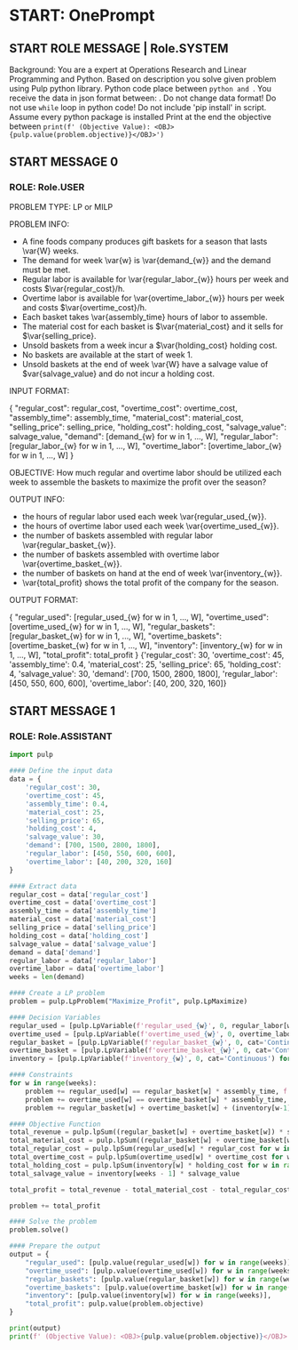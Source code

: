 # START: OnePrompt 
## START ROLE MESSAGE | Role.SYSTEM 
Background: You are a expert at Operations Research and Linear Programming and Python. Based on description you solve given problem using Pulp python library. Python code place between ```python and ```. You receive the data in json format between: <DATA></DATA>. Do not change data format! Do not use `while` loop in python code! Do not include 'pip install' in script. Assume every python package is installed Print at the end the objective between <OBJ></OBJ> `print(f' (Objective Value): <OBJ>{pulp.value(problem.objective)}</OBJ>')`  
## START MESSAGE 0 
### ROLE: Role.USER
<DESCRIPTION>
PROBLEM TYPE: LP or MILP

PROBLEM INFO:

- A fine foods company produces gift baskets for a season that lasts \var{W} weeks.
- The demand for week \var{w} is \var{demand_{w}} and the demand must be met.
- Regular labor is available for \var{regular_labor_{w}} hours per week and costs $\var{regular_cost}/h.
- Overtime labor is available for \var{overtime_labor_{w}} hours per week and costs $\var{overtime_cost}/h.
- Each basket takes \var{assembly_time} hours of labor to assemble.
- The material cost for each basket is $\var{material_cost} and it sells for $\var{selling_price}.
- Unsold baskets from a week incur a $\var{holding_cost} holding cost. 
- No baskets are available at the start of week 1.
- Unsold baskets at the end of week \var{W} have a salvage value of $var{salvage_value} and do not incur a holding cost.

INPUT FORMAT: 

{
    "regular_cost": regular_cost,
    "overtime_cost": overtime_cost,
    "assembly_time": assembly_time,
    "material_cost": material_cost,
    "selling_price": selling_price,
    "holding_cost": holding_cost,
    "salvage_value": salvage_value,
    "demand": [demand_{w} for w in 1, ..., W],
    "regular_labor": [regular_labor_{w} for w in 1, ..., W],
    "overtime_labor": [overtime_labor_{w} for w in 1, ..., W]
}

OBJECTIVE: How much regular and overtime labor should be utilized each week to assemble the baskets to maximize the profit over the season?

OUTPUT INFO:

- the hours of regular labor used each week \var{regular_used_{w}}.
- the hours of overtime labor used each week \var{overtime_used_{w}}.
- the number of baskets assembled with regular labor \var{regular_basket_{w}}.
- the number of baskets assembled with overtime labor \var{overtime_basket_{w}}.
- the number of baskets on hand at the end of week \var{inventory_{w}}.
- \var{total_profit} shows the total profit of the company for the season.

OUTPUT FORMAT:

{
    "regular_used": [regular_used_{w} for w in 1, ..., W],
    "overtime_used": [overtime_used_{w} for w in 1, ..., W],
    "regular_baskets": [regular_basket_{w} for w in 1, ..., W],
    "overtime_baskets": [overtime_basket_{w} for w in 1, ..., W],
    "inventory": [inventory_{w} for w in 1, ..., W],
    "total_profit": total_profit
}
</DESCRIPTION>
<DATA>
{'regular_cost': 30, 'overtime_cost': 45, 'assembly_time': 0.4, 'material_cost': 25, 'selling_price': 65, 'holding_cost': 4, 'salvage_value': 30, 'demand': [700, 1500, 2800, 1800], 'regular_labor': [450, 550, 600, 600], 'overtime_labor': [40, 200, 320, 160]}</DATA>


## START MESSAGE 1 
### ROLE: Role.ASSISTANT
```python
import pulp

#### Define the input data
data = {
    'regular_cost': 30, 
    'overtime_cost': 45,
    'assembly_time': 0.4, 
    'material_cost': 25, 
    'selling_price': 65, 
    'holding_cost': 4, 
    'salvage_value': 30, 
    'demand': [700, 1500, 2800, 1800], 
    'regular_labor': [450, 550, 600, 600], 
    'overtime_labor': [40, 200, 320, 160]
}

#### Extract data
regular_cost = data['regular_cost']
overtime_cost = data['overtime_cost']
assembly_time = data['assembly_time']
material_cost = data['material_cost']
selling_price = data['selling_price']
holding_cost = data['holding_cost']
salvage_value = data['salvage_value']
demand = data['demand']
regular_labor = data['regular_labor']
overtime_labor = data['overtime_labor']
weeks = len(demand)

#### Create a LP problem
problem = pulp.LpProblem("Maximize_Profit", pulp.LpMaximize)

#### Decision Variables
regular_used = [pulp.LpVariable(f'regular_used_{w}', 0, regular_labor[w], cat='Continuous') for w in range(weeks)]
overtime_used = [pulp.LpVariable(f'overtime_used_{w}', 0, overtime_labor[w], cat='Continuous') for w in range(weeks)]
regular_basket = [pulp.LpVariable(f'regular_basket_{w}', 0, cat='Continuous') for w in range(weeks)]
overtime_basket = [pulp.LpVariable(f'overtime_basket_{w}', 0, cat='Continuous') for w in range(weeks)]
inventory = [pulp.LpVariable(f'inventory_{w}', 0, cat='Continuous') for w in range(weeks)]

#### Constraints
for w in range(weeks):
    problem += regular_used[w] == regular_basket[w] * assembly_time, f'Regular_Labor_Constraint_{w}'
    problem += overtime_used[w] == overtime_basket[w] * assembly_time, f'Overtime_Labor_Constraint_{w}'
    problem += regular_basket[w] + overtime_basket[w] + (inventory[w-1] if w > 0 else 0) == demand[w] + inventory[w], f'Demand_Constraint_{w}'

#### Objective Function
total_revenue = pulp.lpSum((regular_basket[w] + overtime_basket[w]) * selling_price for w in range(weeks))
total_material_cost = pulp.lpSum((regular_basket[w] + overtime_basket[w]) * material_cost for w in range(weeks))
total_regular_cost = pulp.lpSum(regular_used[w] * regular_cost for w in range(weeks))
total_overtime_cost = pulp.lpSum(overtime_used[w] * overtime_cost for w in range(weeks))
total_holding_cost = pulp.lpSum(inventory[w] * holding_cost for w in range(weeks - 1))
total_salvage_value = inventory[weeks - 1] * salvage_value

total_profit = total_revenue - total_material_cost - total_regular_cost - total_overtime_cost - total_holding_cost + total_salvage_value

problem += total_profit

#### Solve the problem
problem.solve()

#### Prepare the output
output = {
    "regular_used": [pulp.value(regular_used[w]) for w in range(weeks)],
    "overtime_used": [pulp.value(overtime_used[w]) for w in range(weeks)],
    "regular_baskets": [pulp.value(regular_basket[w]) for w in range(weeks)],
    "overtime_baskets": [pulp.value(overtime_basket[w]) for w in range(weeks)],
    "inventory": [pulp.value(inventory[w]) for w in range(weeks)],
    "total_profit": pulp.value(problem.objective)
}

print(output)
print(f' (Objective Value): <OBJ>{pulp.value(problem.objective)}</OBJ>')
```

